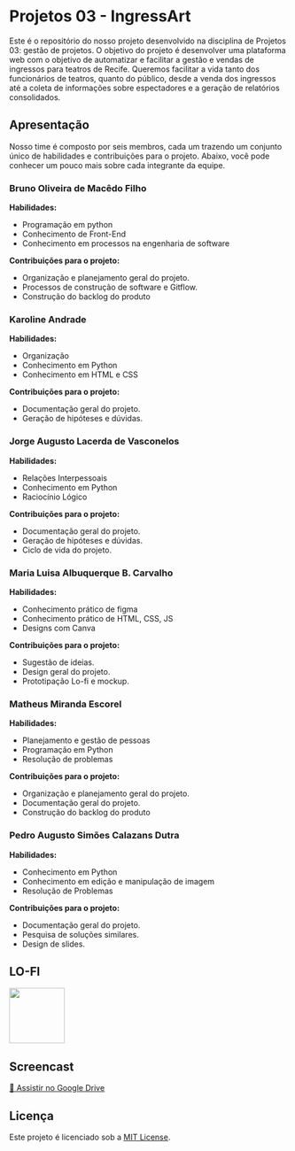 # Projetos 03 - IngressArt

Este é o repositório do nosso projeto desenvolvido na disciplina de Projetos 03: gestão de projetos. O objetivo do projeto é desenvolver uma plataforma web com o objetivo de automatizar e facilitar a gestão e vendas de ingressos para teatros de Recife. Queremos facilitar a vida tanto dos funcionários de teatros, quanto do público, desde a venda dos ingressos até a coleta de informações sobre espectadores e a geração de relatórios consolidados.

## Apresentação

Nosso time é composto por seis membros, cada um trazendo um conjunto único de habilidades e contribuições para o projeto. Abaixo, você pode conhecer um pouco mais sobre cada integrante da equipe.

### Bruno Oliveira de Macêdo Filho
**Habilidades:** 
- Programação em python
- Conhecimento de Front-End
- Conhecimento em processos na engenharia de software

**Contribuições para o projeto:**
- Organização e planejamento geral do projeto.
- Processos de construção de software e Gitflow.
- Construção do backlog do produto

### Karoline Andrade 
**Habilidades:** 
- Organização
- Conhecimento em Python
- Conhecimento em HTML e CSS

**Contribuições para o projeto:**
- Documentação geral do projeto.
- Geração de hipóteses e dúvidas.

### Jorge Augusto Lacerda de Vasconelos
**Habilidades:** 
- Relações Interpessoais 
- Conhecimento em Python
- Raciocínio Lógico

**Contribuições para o projeto:**
- Documentação geral do projeto.
- Geração de hipóteses e dúvidas.
- Ciclo de vida do projeto.

### Maria Luisa Albuquerque B. Carvalho
**Habilidades:** 
- Conhecimento prático de figma
- Conhecimento prático de HTML, CSS, JS
- Designs com Canva

**Contribuições para o projeto:**
- Sugestão de ideias.
- Design geral do projeto.
- Prototipação Lo-fi e mockup.

### Matheus Miranda Escorel
**Habilidades:** 
- Planejamento e gestão de pessoas
- Programação em Python
- Resolução de problemas

**Contribuições para o projeto:**
- Organização e planejamento geral do projeto.
- Documentação geral do projeto.
- Construção do backlog do produto

### Pedro Augusto Simões Calazans Dutra
**Habilidades:** 
- Conhecimento em Python
- Conhecimento em edição e manipulação de imagem
- Resolução de Problemas

**Contribuições para o projeto:**
- Documentação geral do projeto.
- Pesquisa de soluções similares.
- Design de slides.

## LO-FI 
<a href="https://www.figma.com/design/4wSNGq8mUJAOu6osnInCal/LO-FI---IngressArt?node-id=0-1&t=PW0UFo2tPWoakhqY-1">
    <img src="https://upload.wikimedia.org/wikipedia/commons/3/33/Figma-logo.svg"  width="100">
</a>


## Screencast  

[🔗 Assistir no Google Drive](https://drive.google.com/file/d/1qsG7LR3z1AAgocyJOQwtKVRx-g7BBCJX/view?usp=drive_link)


## Licença

Este projeto é licenciado sob a [MIT License](LICENSE).
